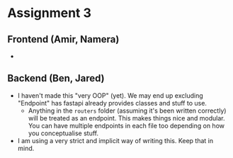 # Assignment 3

## Frontend (Amir, Namera)

-

## Backend (Ben, Jared)

- I haven't made this "very OOP" (yet). We may end up excluding "Endpoint" has fastapi already provides classes and stuff to use.
    - Anything in the `routers` folder (assuming it's been written correctly) will be treated as an endpoint. This makes things nice and modular. You can have multiple endpoints in each file too depending on how you conceptualise stuff.
- I am using a very strict and implicit way of writing this. Keep that in mind.